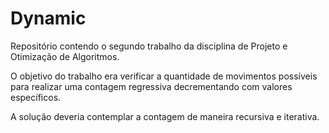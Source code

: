 # Dynamic
Repositório contendo o segundo trabalho da disciplina de Projeto e Otimização de Algoritmos.

O objetivo do trabalho era verificar a quantidade de movimentos possíveis para realizar uma contagem regressiva decrementando com valores específicos.

A solução deveria contemplar a contagem de maneira recursiva e iterativa.
